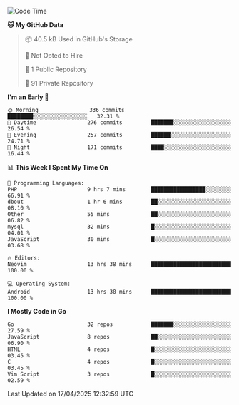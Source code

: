 
<!--START_SECTION:waka-->
![Code Time](http://img.shields.io/badge/Code%20Time-5%2C853%20hrs%2052%20mins-blue)

**🐱 My GitHub Data** 

> 📦 40.5 kB Used in GitHub's Storage 
 > 
> 🚫 Not Opted to Hire
 > 
> 📜 1 Public Repository 
 > 
> 🔑 91 Private Repository 
 > 
**I'm an Early 🐤** 

```text
🌞 Morning                336 commits         ████████░░░░░░░░░░░░░░░░░   32.31 % 
🌆 Daytime                276 commits         ███████░░░░░░░░░░░░░░░░░░   26.54 % 
🌃 Evening                257 commits         ██████░░░░░░░░░░░░░░░░░░░   24.71 % 
🌙 Night                  171 commits         ████░░░░░░░░░░░░░░░░░░░░░   16.44 % 
```


📊 **This Week I Spent My Time On** 

```text
💬 Programming Languages: 
PHP                      9 hrs 7 mins        █████████████████░░░░░░░░   66.91 % 
dbout                    1 hr 6 mins         ██░░░░░░░░░░░░░░░░░░░░░░░   08.10 % 
Other                    55 mins             ██░░░░░░░░░░░░░░░░░░░░░░░   06.82 % 
mysql                    32 mins             █░░░░░░░░░░░░░░░░░░░░░░░░   04.01 % 
JavaScript               30 mins             █░░░░░░░░░░░░░░░░░░░░░░░░   03.68 % 

🔥 Editors: 
Neovim                   13 hrs 38 mins      █████████████████████████   100.00 % 

💻 Operating System: 
Android                  13 hrs 38 mins      █████████████████████████   100.00 % 
```

**I Mostly Code in Go** 

```text
Go                       32 repos            ███████░░░░░░░░░░░░░░░░░░   27.59 % 
JavaScript               8 repos             ██░░░░░░░░░░░░░░░░░░░░░░░   06.90 % 
HTML                     4 repos             █░░░░░░░░░░░░░░░░░░░░░░░░   03.45 % 
C                        4 repos             █░░░░░░░░░░░░░░░░░░░░░░░░   03.45 % 
Vim Script               3 repos             █░░░░░░░░░░░░░░░░░░░░░░░░   02.59 % 
```




 Last Updated on 17/04/2025 12:32:59 UTC
<!--END_SECTION:waka-->
